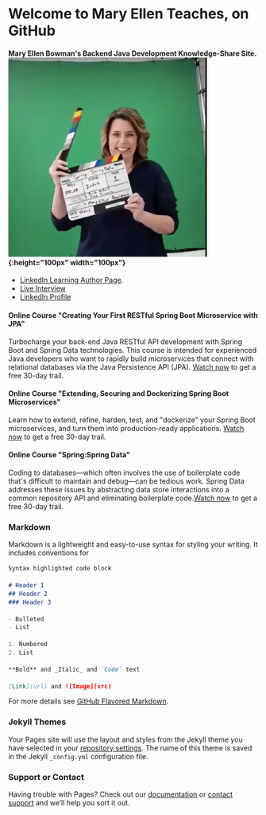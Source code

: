 # Welcome to Mary Ellen Teaches, on GitHub 
#### Mary Ellen Bowman's Backend Java Development Knowledge-Share Site.![Image](action.png){:height="100px" width="100px"} 
- [LinkedIn Learning Author Page](https://www.linkedin.com/learning/instructors/mary-ellen-bowman "Mary Ellen's LinkedIn Page").
- [Live Interview](http://bit.ly/MaryEllenBowman "Live Interview with Mary Ellen")
- [LinkedIn Profile](https://www.linkedin.com/in/mebowman/ "Mary Ellen's LinkedIn Page") 
#### Online Course "Creating Your First RESTful Spring Boot Microservice with JPA"
Turbocharge your back-end Java RESTful API development with Spring Boot and Spring Data technologies. This course is intended for experienced Java developers who want to rapidly build microservices that connect with relational databases via the Java Persistence API (JPA). [Watch now](http://bit.ly/SpringBootMicroservice) to get a free 30-day trail.
#### Online Course "Extending, Securing and Dockerizing Spring Boot Microservices"
Learn how to extend, refine, harden, test, and "dockerize" your Spring Boot microservices, and turn them into production-ready applications. [Watch now](http://bit.ly/AdvancedMicroservices) to get a free 30-day trail.
#### Online Course "Spring:Spring Data"
Coding to databases—which often involves the use of boilerplate code that's difficult to maintain and debug—can be tedious work. Spring Data addresses these issues by abstracting data store interactions into a common repository API and eliminating boilerplate code.[Watch now](http://bit.ly/SpringData) to get a free 30-day trail.









### Markdown

Markdown is a lightweight and easy-to-use syntax for styling your writing. It includes conventions for

```markdown
Syntax highlighted code block

# Header 1
## Header 2
### Header 3

- Bulleted
- List

1. Numbered
2. List

**Bold** and _Italic_ and `Code` text

[Link](url) and ![Image](src)
```

For more details see [GitHub Flavored Markdown](https://guides.github.com/features/mastering-markdown/).

### Jekyll Themes

Your Pages site will use the layout and styles from the Jekyll theme you have selected in your [repository settings](https://github.com/maryellenteaches/maryellenteaches.github.io/settings). The name of this theme is saved in the Jekyll `_config.yml` configuration file.

### Support or Contact

Having trouble with Pages? Check out our [documentation](https://help.github.com/categories/github-pages-basics/) or [contact support](https://github.com/contact) and we’ll help you sort it out.
